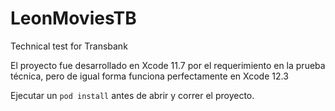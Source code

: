 # LeonMoviesTB
Technical test for Transbank

El proyecto fue desarrollado en Xcode 11.7 por el requerimiento en la prueba técnica, pero de igual forma funciona perfectamente en Xcode 12.3

Ejecutar un `pod install` antes de abrir y correr el proyecto.
